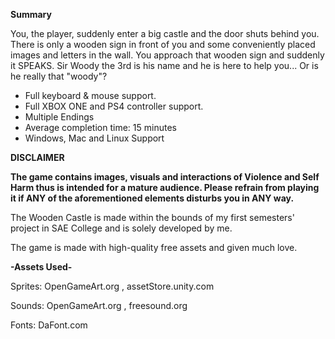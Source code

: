 **Summary** 

You, the player, suddenly enter a big castle and the door shuts behind you. There is only a wooden sign in front of you and some conveniently placed images and letters in the wall. You approach that wooden sign and suddenly it SPEAKS. Sir Woody the 3rd is his name and he is here to help you... Or is he really that "woody"?

* Full keyboard & mouse support.
* Full XBOX ONE and PS4 controller support.
* Multiple Endings 
* Average completion time: 15 minutes
* Windows, Mac and Linux Support

**DISCLAIMER**

**The game contains images, visuals and interactions of Violence and Self Harm thus is intended for a mature audience. Please refrain from playing it if ANY of the aforementioned elements disturbs you in ANY way.**

The Wooden Castle is made within the bounds of my first semesters' project in SAE College and is solely developed by me.

The game is made with high-quality free assets and given much love.

**-Assets Used-**

Sprites: OpenGameArt.org , assetStore.unity.com

Sounds: OpenGameArt.org , freesound.org

Fonts: DaFont.com
